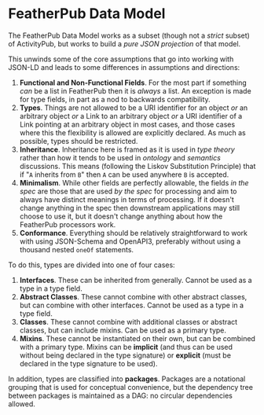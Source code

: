 # FeatherPub Data Model

The FeatherPub Data Model works as a subset (though not a _strict_ subset) of ActivityPub, but works to build a _pure JSON projection_ of that model.

This unwinds some of the core assumptions that go into working with JSON-LD and leads to some differences in assumptions and directions:

1. **Functional and Non-Functional Fields**. For the most part if something _can_ be a list in FeatherPub then it is _always_ a list. An exception is made for type fields, in part as a nod to backwards compatibility.
2. **Types**. Things are not allowed to be a URI identifier for an object _or_ an arbitrary object _or_ a Link to an arbitrary object _or_ a URI identifier of a Link pointing at an arbitrary object in most cases, and those cases where this the flexibility is allowed are explicitly declared. As much as possible, types should be restricted.
3. **Inheritance**. Inheritance here is framed as it is used in _type theory_ rather than how it tends to be used in _ontology_ and _semantics_ discussions. This means (following the Liskov Substitution Principle) that if "`A` inherits from `B`" then `A` can be used anywhere `B` is accepted.
4. **Minimalism**. While other fields are perfectly allowable, the fields _in the spec_ are those that are used _by the spec_ for processing and aim to always have distinct meanings in terms of processing. If it doesn't change anything in the spec then downstream applications may still choose to use it, but it doesn't change anything about how the FeatherPub processors work.
5. **Conformance**. Everything should be relatively straightforward to work with using JSON-Schema and OpenAPI3, preferably without using a thousand nested `oneOf` statements.

To do this, types are divided into one of four cases:

1. **Interfaces**. These can be inherited from generally. Cannot be used as a type in a type field.
2. **Abstract Classes**. These cannot combine with other abstract classes, but can combine with other interfaces. Cannot be used as a type in a type field.
3. **Classes**. These cannot combine with additional classes or abstract classes, but can include mixins. Can be used as a primary type.
4. **Mixins**. These cannot be instantiated on their own, but can be combined with a primary type. Mixins can be **implicit** (and thus can be used without being declared in the type signature) or **explicit** (must be declared in the type signature to be used).

In addition, types are classified into **packages**. Packages are a notational grouping that is used for conceptual convenience, but the dependency tree between packages is maintained as a DAG: no circular dependencies allowed.
